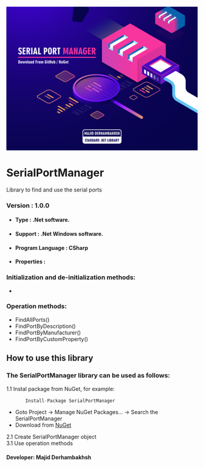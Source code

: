 ![GitHub Logo](Serial-Port-Manager.png)

# SerialPortManager
Library to find and use the serial ports

### Version : 1.0.0

- #### Type : .Net software.

- #### Support : .Net Windows software.

- #### Program Language : CSharp

- #### Properties :

### Initialization and de-initialization methods:
- 

### Operation methods:
- FindAllPorts()
- FindPortByDescription()
- FindPortByManufacturer()
- FindPortByCustomProperty()

## How to use this library

### The SerialPortManager library can be used as follows:
1.1  Instal package from NuGet, for example:  
```javascript
       Install-Package SerialPortManager
```              
- Goto Project -> Manage NuGet Packages... -> Search the SerialPortManager
- Download from [NuGet](https://www.nuget.org/packages/SerialPortManager)  

2.1  Create SerialPortManager object  
3.1  Use operation methods
       
#### Developer: Majid Derhambakhsh
